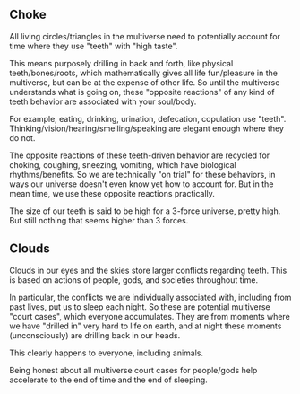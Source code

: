 ## Choke

All living circles/triangles in the multiverse need to potentially account for time where they use "teeth" with "high taste".

This means purposely drilling in back and forth, like physical teeth/bones/roots, which mathematically gives all life fun/pleasure in the multiverse, but can be at the expense of other life. So until the multiverse understands what is going on, these "opposite reactions" of any kind of teeth behavior are associated with your soul/body.

For example, eating, drinking, urination, defecation, copulation use "teeth". Thinking/vision/hearing/smelling/speaking are elegant enough where they do not.

The opposite reactions of these teeth-driven behavior are recycled for choking, coughing, sneezing, vomiting, which have biological rhythms/benefits. So we are technically "on trial" for these behaviors, in ways our universe doesn't even know yet how to account for. But in the mean time, we use these opposite reactions practically.

The size of our teeth is said to be high for a 3-force universe, pretty high. But still nothing that seems higher than 3 forces.

## Clouds

Clouds in our eyes and the skies store larger conflicts regarding teeth. This is based on actions of people, gods, and societies throughout time.

In particular, the conflicts we are individually associated with, including from past lives, put us to sleep each night. So these are potential multiverse "court cases", which everyone accumulates. They are from moments where we have "drilled in" very hard to life on earth, and at night these moments (unconsciously) are drilling back in our heads.

This clearly happens to everyone, including animals.

Being honest about all multiverse court cases for people/gods help accelerate to the end of time and the end of sleeping.